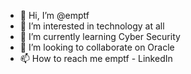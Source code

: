 - 👋 Hi, I’m @emptf
- 👀 I’m interested in technology at all 
- 🌱 I’m currently learning Cyber Security
- 💞️ I’m looking to collaborate on Oracle
- 📫 How to reach me emptf - LinkedIn

<!---
emptf/emptf is a ✨ special ✨ repository because its `README.md` (this file) appears on your GitHub profile.
You can click the Preview link to take a look at your changes.
--->
